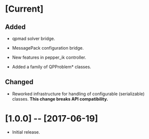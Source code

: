 # [Current]

## Added

- qpmad solver bridge.

- MessagePack configuration bridge.

- New features in pepper_ik controller.

- Added a family of QPProblem* classes.

## Changed

- Reworked infrastructure for handling of configurable (serializable) classes.
  **This change breaks API compatibility.**


# [1.0.0] -- [2017-06-19]

- Initial release.
